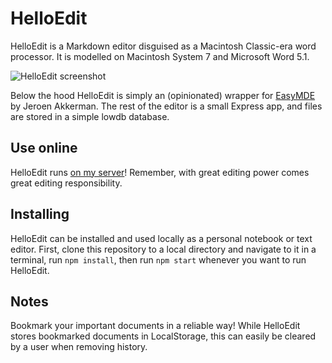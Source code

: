 # HelloEdit

HelloEdit is a Markdown editor disguised as a Macintosh Classic-era word processor. It is modelled on Macintosh System 7 and Microsoft Word 5.1.

![HelloEdit screenshot](https://raphaelkabo.com/assets/HelloEdit.png)

Below the hood HelloEdit is simply an (opinionated) wrapper for [EasyMDE](https://github.com/Ionaru/easy-markdown-editor) by Jeroen Akkerman. The rest of the editor is a small Express app, and files are stored in a simple lowdb database.

## Use online

HelloEdit runs [on my server](https://helloedit.raphaelkabo.com/)! Remember, with great editing power comes great editing responsibility.

## Installing

HelloEdit can be installed and used locally as a personal notebook or text editor. First, clone this repository to a local directory and navigate to it in a terminal, run `npm install`, then run `npm start` whenever you want to run HelloEdit.

## Notes

 Bookmark your important documents in a reliable way! While HelloEdit stores bookmarked documents in LocalStorage, this can easily be cleared by a user when removing history.
